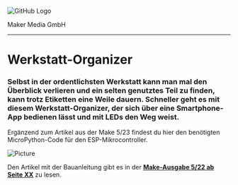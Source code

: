 ![GitHub Logo](http://www.heise.de/make/icons/make_logo.png)

Maker Media GmbH
*** 

# Werkstatt-Organizer

### Selbst in der ordentlichsten Werkstatt kann man mal den Überblick verlieren und ein selten genutztes Teil zu finden, kann trotz Etiketten eine Weile dauern. Schneller geht es mit diesem Werkstatt-Organizer, der sich über eine Smartphone-App bedienen lässt und mit LEDs den Weg weist.

Ergänzend zum Artikel aus der Make 5/23 findest du hier den benötigten MicroPython-Code für den ESP-Mikrocontroller.

![Picture](https://github.com/MakeMagazinDE/Werkstatt-Organizer/blob/main/werkstattOrganizer_title_tilted.jpg)

Den Artikel mit der Bauanleitung gibt es in der **[Make-Ausgabe 5/22 ab Seite XX](https://www.heise.de/select/make/2023/5)** zu lesen.
